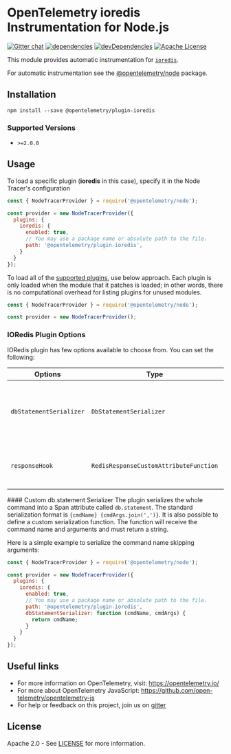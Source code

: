 # OpenTelemetry ioredis Instrumentation for Node.js
[![Gitter chat][gitter-image]][gitter-url]
[![dependencies][dependencies-image]][dependencies-url]
[![devDependencies][devDependencies-image]][devDependencies-url]
[![Apache License][license-image]][license-image]

This module provides automatic instrumentation for [`ioredis`](https://github.com/luin/ioredis).

For automatic instrumentation see the
[@opentelemetry/node](https://github.com/open-telemetry/opentelemetry-js/tree/master/packages/opentelemetry-node) package.

## Installation

```
npm install --save @opentelemetry/plugin-ioredis
```

### Supported Versions
 - `>=2.0.0`

## Usage

To load a specific plugin (**ioredis** in this case), specify it in the Node Tracer's configuration
```js
const { NodeTracerProvider } = require('@opentelemetry/node');

const provider = new NodeTracerProvider({
  plugins: {
    ioredis: {
      enabled: true,
      // You may use a package name or absolute path to the file.
      path: '@opentelemetry/plugin-ioredis',
    }
  }
});
```

To load all of the [supported plugins](https://github.com/open-telemetry/opentelemetry-js#plugins), use below approach. Each plugin is only loaded when the module that it patches is loaded; in other words, there is no computational overhead for listing plugins for unused modules.
```javascript
const { NodeTracerProvider } = require('@opentelemetry/node');

const provider = new NodeTracerProvider();
```

### IORedis Plugin Options

IORedis plugin has few options available to choose from. You can set the following:

| Options | Type | Description |
| ------- | ---- | ----------- |
| `dbStatementSerializer` | `DbStatementSerializer` | IORedis plugin will serialize db.statement using the specified function. |
| `responseHook` | `RedisResponseCustomAttributeFunction` | Function for adding custom attributes on db response |

#### Custom db.statement Serializer
The plugin serializes the whole command into a Span attribute called `db.statement`. The standard serialization format is `{cmdName} {cmdArgs.join(',')}`.
It is also possible to define a custom serialization function. The function will receive the command name and arguments and must return a string.

Here is a simple example to serialize the command name skipping arguments:

```javascript
const { NodeTracerProvider } = require('@opentelemetry/node');

const provider = new NodeTracerProvider({
  plugins: {
    ioredis: {
      enabled: true,
      // You may use a package name or absolute path to the file.
      path: '@opentelemetry/plugin-ioredis',
      dbStatementSerializer: function (cmdName, cmdArgs) {
        return cmdName;
      }
    }
  }
});

```

## Useful links
- For more information on OpenTelemetry, visit: <https://opentelemetry.io/>
- For more about OpenTelemetry JavaScript: <https://github.com/open-telemetry/opentelemetry-js>
- For help or feedback on this project, join us on [gitter][gitter-url]

## License

Apache 2.0 - See [LICENSE][license-url] for more information.

[gitter-image]: https://badges.gitter.im/open-telemetry/opentelemetry-js.svg
[gitter-url]: https://gitter.im/open-telemetry/opentelemetry-node?utm_source=badge&utm_medium=badge&utm_campaign=pr-badge&utm_content=badge
[license-url]: https://github.com/open-telemetry/opentelemetry-js/blob/master/LICENSE
[license-image]: https://img.shields.io/badge/license-Apache_2.0-green.svg?style=flat
[dependencies-image]: https://david-dm.org/open-telemetry/opentelemetry-js/status.svg?path=packages/opentelemetry-plugin-ioredis
[dependencies-url]: https://david-dm.org/open-telemetry/opentelemetry-js?path=packages%2Fopentelemetry-plugin-ioredis
[devDependencies-image]: https://david-dm.org/open-telemetry/opentelemetry-js/dev-status.svg?path=packages/opentelemetry-plugin-ioredis
[devDependencies-url]: https://david-dm.org/open-telemetry/opentelemetry-js?path=packages%2Fopentelemetry-plugin-ioredis&type=dev
